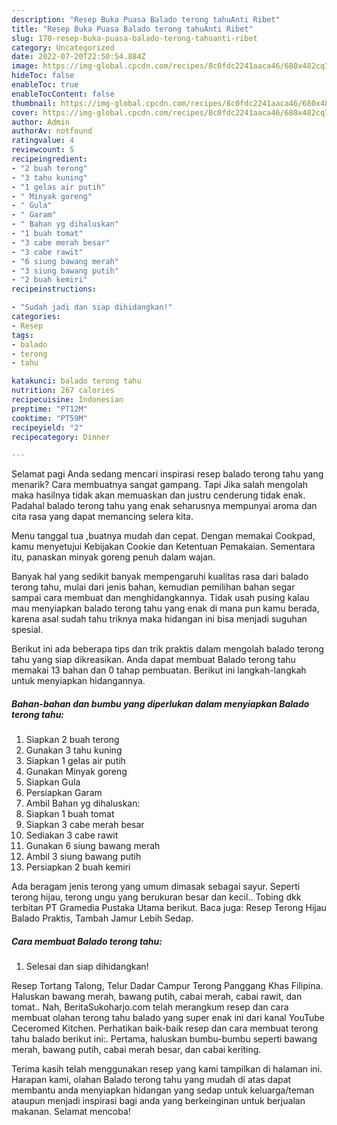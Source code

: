 ```yaml
---
description: "Resep Buka Puasa Balado terong tahuAnti Ribet"
title: "Resep Buka Puasa Balado terong tahuAnti Ribet"
slug: 170-resep-buka-puasa-balado-terong-tahuanti-ribet
category: Uncategorized
date: 2022-07-20T22:50:54.884Z
image: https://img-global.cpcdn.com/recipes/8c0fdc2241aaca46/680x482cq70/balado-terong-tahu-foto-resep-utama.jpg
hideToc: false
enableToc: true
enableTocContent: false
thumbnail: https://img-global.cpcdn.com/recipes/8c0fdc2241aaca46/680x482cq70/balado-terong-tahu-foto-resep-utama.jpg
cover: https://img-global.cpcdn.com/recipes/8c0fdc2241aaca46/680x482cq70/balado-terong-tahu-foto-resep-utama.jpg
author: Admin
authorAv: notfound
ratingvalue: 4
reviewcount: 5
recipeingredient:
- "2 buah terong"
- "3 tahu kuning"
- "1 gelas air putih"
- " Minyak goreng"
- " Gula"
- " Garam"
- " Bahan yg dihaluskan"
- "1 buah tomat"
- "3 cabe merah besar"
- "3 cabe rawit"
- "6 siung bawang merah"
- "3 siung bawang putih"
- "2 buah kemiri"
recipeinstructions:

- "Sudah jadi dan siap dihidangkan!"
categories:
- Resep
tags:
- balado
- terong
- tahu

katakunci: balado terong tahu 
nutrition: 267 calories
recipecuisine: Indonesian
preptime: "PT12M"
cooktime: "PT59M"
recipeyield: "2"
recipecategory: Dinner

---
```



Selamat pagi Anda sedang mencari inspirasi resep balado terong tahu yang menarik? Cara membuatnya sangat gampang. Tapi Jika salah mengolah maka hasilnya tidak akan memuaskan dan justru cenderung tidak enak. Padahal balado terong tahu yang enak seharusnya mempunyai aroma dan cita rasa yang dapat memancing selera kita.


Menu tanggal tua ,buatnya mudah dan cepat. Dengan memakai Cookpad, kamu menyetujui Kebijakan Cookie dan Ketentuan Pemakaian. Sementara itu, panaskan minyak goreng penuh dalam wajan.

Banyak hal yang sedikit banyak mempengaruhi kualitas rasa dari balado terong tahu, mulai dari jenis bahan, kemudian pemilihan bahan segar sampai cara membuat dan menghidangkannya. Tidak usah pusing kalau mau menyiapkan balado terong tahu yang enak di mana pun kamu berada, karena asal sudah tahu triknya maka hidangan ini bisa menjadi suguhan spesial.


Berikut ini ada beberapa tips dan trik praktis dalam mengolah balado terong tahu yang siap dikreasikan. Anda dapat membuat Balado terong tahu memakai 13 bahan dan 0 tahap pembuatan. Berikut ini langkah-langkah untuk menyiapkan hidangannya.

<!--inarticleads1-->

##### Bahan-bahan dan bumbu yang diperlukan dalam menyiapkan Balado terong tahu:

1. Siapkan 2 buah terong
1. Gunakan 3 tahu kuning
1. Siapkan 1 gelas air putih
1. Gunakan  Minyak goreng
1. Siapkan  Gula
1. Persiapkan  Garam
1. Ambil  Bahan yg dihaluskan:
1. Siapkan 1 buah tomat
1. Siapkan 3 cabe merah besar
1. Sediakan 3 cabe rawit
1. Gunakan 6 siung bawang merah
1. Ambil 3 siung bawang putih
1. Persiapkan 2 buah kemiri


Ada beragam jenis terong yang umum dimasak sebagai sayur. Seperti terong hijau, terong ungu yang berukuran besar dan kecil.. Tobing dkk terbitan PT Gramedia Pustaka Utama berikut. Baca juga: Resep Terong Hijau Balado Praktis, Tambah Jamur Lebih Sedap. 

<!--inarticleads2-->

##### Cara membuat Balado terong tahu:


1. Selesai dan siap dihidangkan!

Resep Tortang Talong, Telur Dadar Campur Terong Panggang Khas Filipina. Haluskan bawang merah, bawang putih, cabai merah, cabai rawit, dan tomat.. Nah, BeritaSukoharjo.com telah merangkum resep dan cara membuat olahan terong tahu balado yang super enak ini dari kanal YouTube Ceceromed Kitchen. Perhatikan baik-baik resep dan cara membuat terong tahu balado berikut ini:. Pertama, haluskan bumbu-bumbu seperti bawang merah, bawang putih, cabai merah besar, dan cabai keriting. 

Terima kasih telah menggunakan resep yang kami tampilkan di halaman ini. Harapan kami, olahan Balado terong tahu yang mudah di atas dapat membantu anda menyiapkan hidangan yang sedap untuk keluarga/teman ataupun menjadi inspirasi bagi anda yang berkeinginan untuk berjualan makanan. Selamat mencoba!
